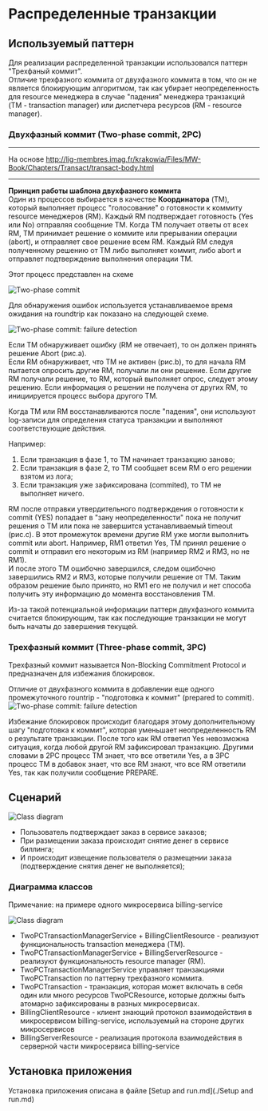 # Распределенные транзакции

## Используемый паттерн

Для реализации распределенной транзакции использовался паттерн "Трехфаный коммит".  
Отличие трехфазного коммита от двухфазного коммита в том, что он не является блокирующим алгоритмом, 
так как убирает неопределенность для resource менеджера в случае "падения" менеджера транзакций 
(TM - transaction manager) или диспетчера ресурсов (RM - resource manager).

### Двухфазный коммит (Two-phase commit, 2PC)
***
На основе http://lig-membres.imag.fr/krakowia/Files/MW-Book/Chapters/Transact/transact-body.html
***
**Принцип работы шаблона двухфазного коммита**  
Один из процессов выбирается в качестве **Координатора** (TM), который выполняет процесс "голосование" о готовности 
к коммиту resource менеджеров (RM). Каждый RM подтверждает готовность (Yes или No) отправляя сообщение TM.
Когда TM получает ответы от всех RM, TM принимает решение о коммите или прерывании операции (abort), 
и отправляет свое решение всем RM.
Каждый RM следуя полученному решению от TM либо выполняет коммит, либо abort и отправлет подтверждение выполнения 
операции TM.

Этот процесс представлен на схеме

![Two-phase commit](./imgs/two-pc.gif)

Для обнаружения ошибок используется устанавливаемое время ожидания на roundtrip как показано на следующей схеме.

![Two-phase commit: failure detection](./imgs/two-pc-fail.gif)

Если TM обнаруживает ошибку (RM не отвечает), то он должен принять решение Abort (рис.a).  
Если RM обнаруживает, что TM не активен (рис.b), то для начала RM пытается опросить другие RM, получали ли они решение.
Если другие RM получали решение, то RM, который выполняет опрос, следует этому решению. 
Если информация о решении не получена от других RM, то инициируется процесс выбора другого TM.

Когда TM или RM восстанавливаются после "падения", они используют log-записи для определения 
статуса транзакции и выполняют соответствующие действия.

Например:
1) Если транзакция в фазе 1, то TM начинает транзакцию заново;
2) Если транзакция в фазе 2, то TM сообщает всем RM о его решении взятом из лога;
3) Если транзакция уже зафиксирована (commited), то TM не выполняет ничего. 

RM после отправки утвердительного подтверждения о готовности к commit (YES) попадает в "зану неопределенности"
пока не получит решения о TM или пока не завершится устанавливаемый timeout (рис.c).
В этот промежуток времени другие RM уже могли выполнить commit или abort.
Например, RM1 ответил Yes, TM принял решение о commit и отправил его некоторым из RM (например RM2 и RM3, но не RM1).  
И после этого TM ошибочно завершился, следом ошибочно завершились RM2 и RM3, которые получили решение от TM.
Таким образом решение было принято, но RM1 его не получил 
и нет способа получить эту информацию до момента восстановления TM. 

Из-за такой потенциальной информации паттерн двухфазного коммита считается блокирующим, 
так как последующие транзакции не могут быть начаты до завершения текущей. 

### Трехфазный коммит (Three-phase commit, 3PC)

Трехфазный коммит называется Non-Blocking Commitment Protocol и предназначен для избежания блокировок.

Отличие от двухфазного коммита в добавлении еще одного промежуточного rountrip - "подготовка к коммит" (prepared to commit).
![Two-phase commit: failure detection](./imgs/three-pc.gif)

Избежание блокировок происходит благодаря этому дополнительному шагу "подготовка к коммит", которая уменьшает 
неопределенность RM о результате транзакции. 
После того как RM ответил Yes невозможна ситуация, когда любой другой RM зафиксировал транзакцию.
Другими словами в 2PC процесс TM знает, что все ответили Yes, а в 3PC процесс TM в добавок знает, что все RM знают,
что все RM ответили Yes, так как получили сообщение PREPARE.

## Сценарий

![Class diagram](./imgs/hw10-course-work-sequence-diagram.png)

- Пользователь подтверждает заказ в сервисе заказов;
- При размещении заказа происходит снятие денег в сервисе биллинга;
- И происходит извещение пользователя о размещении заказа (подтверждение снятия денег не выполняется);

### Диаграмма классов

Примечание: на примере одного микросервиса billing-service

![Class diagram](./imgs/hw10-course-work-class-diagram.png)

* TwoPCTransactionManagerService + BillingClientResource - реализуют функциональность transaction менеджера (TM).
* TwoPCTransactionManagerService + BillingServerResource - реализуют функциональность resource manager (RM).
* TwoPCTransactionManagerService управляет транзакциями TwoPCTransaction по паттерну трехфазного коммита.
* TwoPCTransaction - транзакция, которая может включать в себя один или много ресурсов TwoPCResource, 
  которые должны быть атомарно зафиксированы в разных микросервисах.
* BillingClientResource - клиент знающий протокол взаимодействия в микросервисом billing-service, используемый на стороне других микросервисов 
* BillingServerResource - реализация протокола взаимодействия в серверной части микросервиса billing-service

## Установка приложения
Установка приложения описана в файле [Setup and run.md](./Setup and run.md)